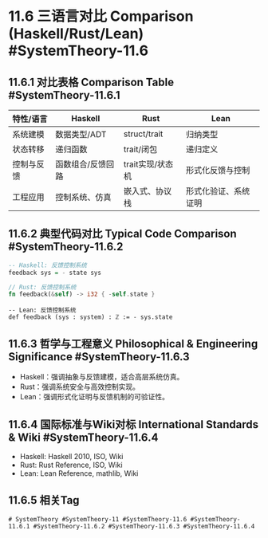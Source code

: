 # 11.6 三语言对比 Comparison (Haskell/Rust/Lean) #SystemTheory-11.6

## 11.6.1 对比表格 Comparison Table #SystemTheory-11.6.1

| 特性/语言 | Haskell | Rust | Lean |
|-----------|---------|------|------|
| 系统建模 | 数据类型/ADT | struct/trait | 归纳类型 |
| 状态转移 | 递归函数 | trait/闭包 | 递归定义 |
| 控制与反馈 | 函数组合/反馈回路 | trait实现/状态机 | 形式化反馈与控制 |
| 工程应用 | 控制系统、仿真 | 嵌入式、协议栈 | 形式化验证、系统证明 |

## 11.6.2 典型代码对比 Typical Code Comparison #SystemTheory-11.6.2

```haskell
-- Haskell: 反馈控制系统
feedback sys = - state sys
```

```rust
// Rust: 反馈控制系统
fn feedback(&self) -> i32 { -self.state }
```

```lean
-- Lean: 反馈控制系统
def feedback (sys : system) : ℤ := - sys.state
```

## 11.6.3 哲学与工程意义 Philosophical & Engineering Significance #SystemTheory-11.6.3

- Haskell：强调抽象与反馈建模，适合高层系统仿真。
- Rust：强调系统安全与高效控制实现。
- Lean：强调形式化证明与反馈机制的可验证性。

## 11.6.4 国际标准与Wiki对标 International Standards & Wiki #SystemTheory-11.6.4

- Haskell: Haskell 2010, ISO, Wiki
- Rust: Rust Reference, ISO, Wiki
- Lean: Lean Reference, mathlib, Wiki

## 11.6.5 相关Tag

`# SystemTheory #SystemTheory-11 #SystemTheory-11.6 #SystemTheory-11.6.1 #SystemTheory-11.6.2 #SystemTheory-11.6.3 #SystemTheory-11.6.4`
